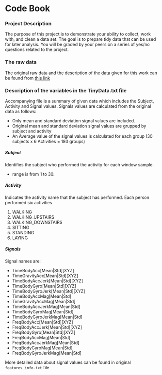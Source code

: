 # Code Book

### Project Description

The purpose of this project is to demonstrate your ability to collect, work with, and clean a data set. The goal is to prepare tidy data that can be used for later analysis. You will be graded by your peers on a series of yes/no questions related to the project. 


### The raw data

The original raw data and the description of the data given for this work can be found from [this link](http://archive.ics.uci.edu/ml/datasets/Human+Activity+Recognition+Using+Smartphones)


### Description of the variables in the TinyData.txt file

Accompanying file is a summary of given data which includes the Subject, Activity and Signal values.
Signals values are calculated from the original data as follows:

* Only mean and standard deviation signal values are included.
* Original mean and standard deviation signal values are grupped by subject and activity
* An Average value of the signal values is calculated for each group (30 subjects x 6 Activities = 180 groups) 


##### Subject
Identifies the subject who performed the activity for each window sample.

* range is from 1 to 30.


##### Activity 
Indicates the activity name that the subject has performed. Each person performed six activities 

1. WALKING
2. WALKING_UPSTAIRS
3. WALKING_DOWNSTAIRS
4. SITTING
5. STANDING
6. LAYING


##### Signals

Signal names are:
* TimeBodyAcc[Mean|Std][XYZ]
* TimeGravityAcc[Mean|Std][XYZ]
* TimeBodyAccJerk[Mean|Std][XYZ]
* TimeBodyGyro[Mean|Std][XYZ]
* TimeBodyGyroJerk[Mean|Std][XYZ]
* TimeBodyAccMag[Mean|Std]
* TimeGravityAccMag[Mean|Std]
* TimeBodyAccJerkMag[Mean|Std]
* TimeBodyGyroMag[Mean|Std]
* TimeBodyGyroJerkMag[Mean|Std]
* FreqBodyAcc[Mean|Std][XYZ]
* FreqBodyAccJerk[Mean|Std][XYZ]
* FreqBodyGyro[Mean|Std][XYZ]
* FreqBodyAccMag[Mean|Std]
* FreqBodyAccJerkMag[Mean|Std]
* FreqBodyGyroMag[Mean|Std]
* FreqBodyGyroJerkMag[Mean|Std]

More detailed data about signal values can be found in original `features_info.txt` file

